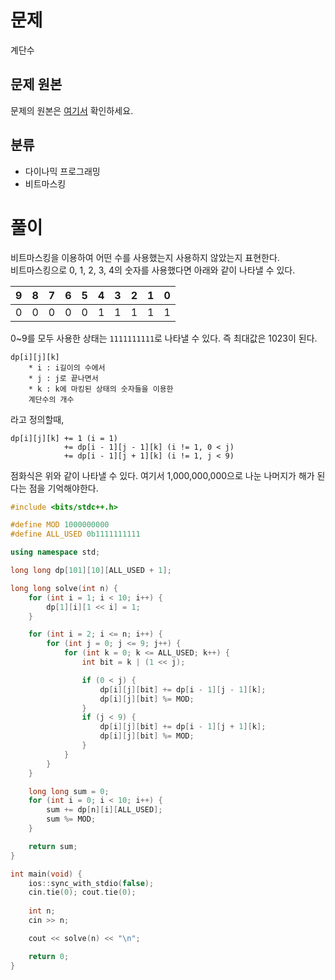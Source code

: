 # 문제
계단수
## 문제 원본
문제의 원본은 [여기서](https://www.acmicpc.net/problem/1562) 확인하세요.

## 분류
* 다이나믹 프로그래밍
* 비트마스킹

# 풀이



비트마스킹을 이용하여 어떤 수를 사용했는지 사용하지 않았는지 표현한다.    
비트마스킹으로 0, 1, 2, 3, 4의 숫자를 사용했다면 아래와 같이 나타낼 수 있다. 

|  9   |  8   |  7   |  6   |  5   |  4   |  3   |  2   |  1   |  0   |
| :--: | :--: | :--: | :--: | :--: | :--: | :--: | :--: | :--: | :--: |
|  0   |  0   |  0   |  0   |  0   |  1   |  1   |  1   |  1   |  1   |

0~9를 모두 사용한 상태는 `1111111111`로 나타낼 수 있다. 즉 최대값은 1023이 된다.

```
dp[i][j][k]
	* i : i길이의 수에서
	* j : j로 끝나면서
	* k : k에 마킹된 상태의 숫자들을 이용한
	계단수의 개수
```

라고 정의할때, 

```
dp[i][j][k] += 1 (i = 1)
            += dp[i - 1][j - 1][k] (i != 1, 0 < j)
            += dp[i - 1][j + 1][k] (i != 1, j < 9)
```

점화식은 위와 같이 나타낼 수 있다. 여기서 1,000,000,000으로 나눈 나머지가 해가 된다는 점을 기억해야한다.

``` c++
#include <bits/stdc++.h>

#define MOD 1000000000
#define ALL_USED 0b1111111111

using namespace std;

long long dp[101][10][ALL_USED + 1];

long long solve(int n) {
    for (int i = 1; i < 10; i++) {
        dp[1][i][1 << i] = 1;
    }

    for (int i = 2; i <= n; i++) {
        for (int j = 0; j <= 9; j++) {
            for (int k = 0; k <= ALL_USED; k++) {
                int bit = k | (1 << j);

                if (0 < j) {
                    dp[i][j][bit] += dp[i - 1][j - 1][k];
                    dp[i][j][bit] %= MOD;
                }
                if (j < 9) {
                    dp[i][j][bit] += dp[i - 1][j + 1][k];
                    dp[i][j][bit] %= MOD;
                }
            }
        }
    }

    long long sum = 0;
    for (int i = 0; i < 10; i++) {
        sum += dp[n][i][ALL_USED];
        sum %= MOD;
    }

    return sum;
}

int main(void) {
    ios::sync_with_stdio(false);
    cin.tie(0); cout.tie(0);
    
    int n;
    cin >> n;

    cout << solve(n) << "\n";

    return 0;
}
```

